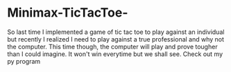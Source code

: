 # Minimax-TicTacToe-
So last time I implemented a game of tic tac toe to play against an individual but recently I realized I need to play against a true professional and why not the computer. This time though, the computer will play and prove tougher than I could imagine. It won't win everytime but we shall see. Check out my py program
